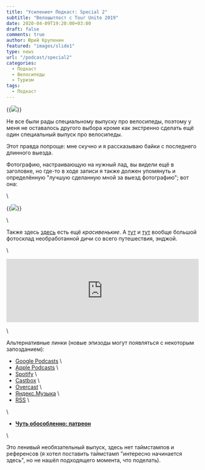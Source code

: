 ```yaml
---
title: "Усиление+ Подкаст: Special 2"
subtitle: "Велошытпост с Tour Unite 2019"
date: 2020-04-09T19:20:00+03:00
draft: false
comments: true
author: Юрий Крупенин
featured: "images/slide1"
type: news
url: "/podcast/special2"
categories:
  - Подкаст
  - Велосипеды
  - Туризм
tags:
  - Подкаст
---
```


{{<img src="images/slide1">}}

Не все были рады специальному выпуску про велосипеды, поэтому у меня не оставалось другого выбора кроме как экстренно сделать ещё один специальный выпуск про велосипеды.

Этот правда попроще: мне скучно и я рассказываю байки с последнего длинного выезда.

Фотографию, настраивающую на нужный лад, вы видели ещё в заголовке, но где-то в ходе записи я также должен упомянуть и определённую "лучшую сделанную мной за выезд фотографию"; вот она:

\

{{<img src="images/slide2">}}

\


Также здесь [здесь](https://photos.app.goo.gl/Dfk3Fs22813a2Xvr6) есть ещё *красивенькие*. А [тут](https://photos.app.goo.gl/UcwXdAB6J99pwzPu9) и [тут](https://photos.app.goo.gl/PvQyXTtmpfHcs5G37) вообще большой фотосклад необработанной дичи со всего путешествия, энджой.


\

<iframe width="100%" height="166" scrolling="no" frameborder="no" allow="autoplay" src="https://w.soundcloud.com/player/?url=https%3A//api.soundcloud.com/tracks/794634718&color=%23ff5500&auto_play=false&hide_related=false&show_comments=true&show_user=true&show_reposts=false&show_teaser=true"></iframe>

\

Альтернативные линки (новые эпизоды могут появляться с некоторым запозданием):

* [Google Podcasts](https://podcasts.google.com/?feed=aHR0cDovL2ZlZWRzLnNvdW5kY2xvdWQuY29tL3VzZXJzL3NvdW5kY2xvdWQ6dXNlcnM6MjM0MzMyOTQvc291bmRzLnJzcw) \
* [Apple Podcasts](https://podcasts.apple.com/ru/podcast/%D1%83%D1%81%D0%B8%D0%BB%D0%B5%D0%BD%D0%B8%D0%B5-%D0%BF%D0%BE%D0%B4%D0%BA%D0%B0%D1%81%D1%82/id1487512789) \
* [Spotify](https://open.spotify.com/show/4dQbxnwJjsz4z9UdCVJR6H) \
* [Castbox](https://castbox.fm/channel/%D0%A3%D1%81%D0%B8%D0%BB%D0%B5%D0%BD%D0%B8%D0%B5%2B-%D0%9F%D0%BE%D0%B4%D0%BA%D0%B0%D1%81%D1%82-id2462850) \
* [Overcast](https://overcast.fm/itunes1487512789) \
* [Яндекс.Музыка](https://music.yandex.ru/album/9244822) \
* [RSS](https://anchor.fm/s/1079e220/podcast/rss) \

\

* [<b>Чуть обособленно: патреон</b>](https://patreon.com/yurikrupenin)

\

Это ленивый необязательный выпуск, здесь нет таймстампов и референсов (я хотел поставить таймстамп "интересно начинается здесь", но не нашёл подходящего момента, что поделать).